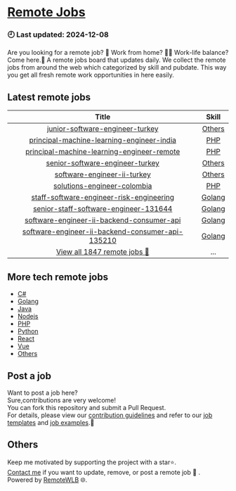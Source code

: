 # [Remote Jobs](https://github.com/RemoteWLB/remote-jobs)  
### 🕘 Last updated: 2024-12-08  
Are you looking for a remote job? 💼 Work from home? 👩‍💻 Work-life balance?  
Come here.🎁 A remote jobs board that updates daily. We collect the remote jobs from around the web which categorized by skill and pubdate. This way you get all fresh remote work opportunities in here easily.  
  
## Latest remote jobs  
| Title | Skill |  
|:-----:|:-----:|  
| [junior-software-engineer-turkey](https://github.com/RemoteWLB/remote-jobs/tree/main/jobs/Others/2024-11/junior-software-engineer-turkey) | [Others](https://github.com/RemoteWLB/remote-jobs/tree/main/jobs/Others/2024-11/junior-software-engineer-turkey) |  
| [principal-machine-learning-engineer-india](https://github.com/RemoteWLB/remote-jobs/tree/main/jobs/PHP/2024-11/principal-machine-learning-engineer-india) | [PHP](https://github.com/RemoteWLB/remote-jobs/tree/main/jobs/PHP/2024-11/principal-machine-learning-engineer-india) |  
| [principal-machine-learning-engineer-remote](https://github.com/RemoteWLB/remote-jobs/tree/main/jobs/PHP/2024-11/principal-machine-learning-engineer-remote) | [PHP](https://github.com/RemoteWLB/remote-jobs/tree/main/jobs/PHP/2024-11/principal-machine-learning-engineer-remote) |  
| [senior-software-engineer-turkey](https://github.com/RemoteWLB/remote-jobs/tree/main/jobs/Others/2024-11/senior-software-engineer-turkey) | [Others](https://github.com/RemoteWLB/remote-jobs/tree/main/jobs/Others/2024-11/senior-software-engineer-turkey) |  
| [software-engineer-ii-turkey](https://github.com/RemoteWLB/remote-jobs/tree/main/jobs/Others/2024-11/software-engineer-ii-turkey) | [Others](https://github.com/RemoteWLB/remote-jobs/tree/main/jobs/Others/2024-11/software-engineer-ii-turkey) |  
| [solutions-engineer-colombia](https://github.com/RemoteWLB/remote-jobs/tree/main/jobs/PHP/2024-11/solutions-engineer-colombia) | [PHP](https://github.com/RemoteWLB/remote-jobs/tree/main/jobs/PHP/2024-11/solutions-engineer-colombia) |  
| [staff-software-engineer-risk-engineering](https://github.com/RemoteWLB/remote-jobs/tree/main/jobs/Golang/2024-11/staff-software-engineer-risk-engineering) | [Golang](https://github.com/RemoteWLB/remote-jobs/tree/main/jobs/Golang/2024-11/staff-software-engineer-risk-engineering) |  
| [senior-staff-software-engineer-131644](https://github.com/RemoteWLB/remote-jobs/tree/main/jobs/Golang/2024-11/senior-staff-software-engineer-131644) | [Golang](https://github.com/RemoteWLB/remote-jobs/tree/main/jobs/Golang/2024-11/senior-staff-software-engineer-131644) |  
| [software-engineer-ii-backend-consumer-api](https://github.com/RemoteWLB/remote-jobs/tree/main/jobs/Golang/2024-11/software-engineer-ii-backend-consumer-api) | [Golang](https://github.com/RemoteWLB/remote-jobs/tree/main/jobs/Golang/2024-11/software-engineer-ii-backend-consumer-api) |  
| [software-engineer-ii-backend-consumer-api-135210](https://github.com/RemoteWLB/remote-jobs/tree/main/jobs/Golang/2024-11/software-engineer-ii-backend-consumer-api-135210) | [Golang](https://github.com/RemoteWLB/remote-jobs/tree/main/jobs/Golang/2024-11/software-engineer-ii-backend-consumer-api-135210) |  
| [View all 1847 remote jobs 👋](https://github.com/RemoteWLB/remote-jobs/tree/main/jobs) | ... |  
## More tech remote jobs  
* [C#](https://github.com/RemoteWLB/remote-jobs/tree/main/jobs/C%23)  
* [Golang](https://github.com/RemoteWLB/remote-jobs/tree/main/jobs/Golang)   
* [Java](https://github.com/RemoteWLB/remote-jobs/tree/main/jobs/Java)   
* [Nodejs](https://github.com/RemoteWLB/remote-jobs/tree/main/jobs/Nodejs)   
* [PHP](https://github.com/RemoteWLB/remote-jobs/tree/main/jobs/PHP)   
* [Python](https://github.com/RemoteWLB/remote-jobs/tree/main/jobs/Python)   
* [React](https://github.com/RemoteWLB/remote-jobs/tree/main/jobs/React)   
* [Vue](https://github.com/RemoteWLB/remote-jobs/tree/main/jobs/Vue)   
* [Others](https://github.com/RemoteWLB/remote-jobs/tree/main/jobs/Others)  
## Post a job  
Want to post a job here?  
Sure,contributions are very welcome!  
You can fork this repository and submit a Pull Request.  
For details, please view our [contribution guidelines](https://github.com/RemoteWLB/remote-jobs/tree/main/.github/contributing.md) and refer to our [job templates](https://github.com/RemoteWLB/remote-jobs/tree/main/.github/jobs_template.md) and [job examples](https://github.com/RemoteWLB/remote-jobs/tree/main/.github/jobs_example.md).🤝  
## Others  
Keep me motivated by supporting the project with a star⭐.  
[Contact me](https://remotewlb.com/about) if you want to update, remove, or post a remote job 💼 .  
Powered by [RemoteWLB](https://remotewlb.com) 🌐.

